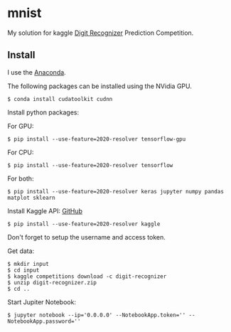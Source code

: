 # mnist
My solution for kaggle [Digit Recognizer](https://www.kaggle.com/c/digit-recognizer/) Prediction Competition.

## Install

 I use the [Anaconda](https://www.anaconda.com/).
 
 The following packages can be installed using the NVidia GPU.
```
$ conda install cudatoolkit cudnn
```
 Install python packages:

 For GPU:
```
$ pip install --use-feature=2020-resolver tensorflow-gpu
```

 For CPU:
```
$ pip install --use-feature=2020-resolver tensorflow
```

For both:
```
$ pip install --use-feature=2020-resolver keras jupyter numpy pandas matplot sklearn
```

 Install Kaggle API: [GitHub](https://github.com/Kaggle/kaggle-api)
```
$ pip install --use-feature=2020-resolver kaggle
```
 Don't forget to setup the username and access token.

 Get data:
```
$ mkdir input
$ cd input
$ kaggle competitions download -c digit-recognizer
$ unzip digit-recognizer.zip
$ cd ..
```

 Start Jupiter Notebook:
```
$ jupyter notebook --ip='0.0.0.0' --NotebookApp.token='' --NotebookApp.password=''
```
